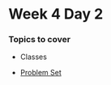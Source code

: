 # Week 4 Day 2

### Topics to cover
+ Classes

+ [Problem Set][problems]

[problems]: ./problems/problems.md
